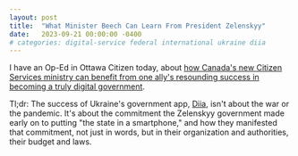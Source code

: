 ```yaml
---
layout: post
title:  "What Minister Beech Can Learn From President Zelenskyy"
date:   2023-09-21 00:00:00 -0400
# categories: digital-service federal international ukraine diia
---
```


I have an Op-Ed in Ottawa Citizen today, about [how Canada's new Citizen Services ministry can benefit from one ally's resounding success in becoming a truly digital government](https://ottawacitizen.com/opinion/snow-what-canada-can-learn-from-ukraine-about-digital-services-for-citizens).

Tl;dr: The success of Ukraine's government app, [Diia](https://www.usaid.gov/diiaindc), isn't about the war or the pandemic. It's about the commitment the Zelenskyy government made early on to putting "the state in a smartphone," and how they manifested that commitment, not just in words, but in their organization and authorities, their budget and laws.
